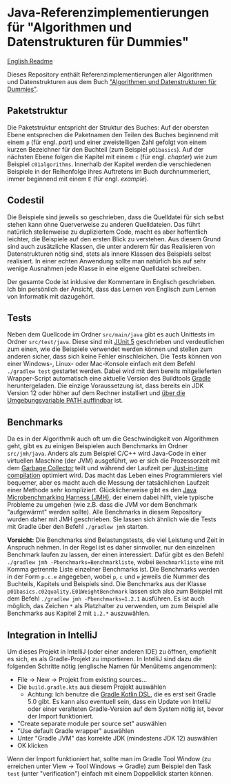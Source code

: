 # Java-Referenzimplementierungen für "Algorithmen und Datenstrukturen für Dummies"

[English Readme](README.en.md)

Dieses Repository enthält Referenzimplementierungen aller Algorithmen und Datenstrukturen aus dem Buch ["Algorithmen und Datenstrukturen für Dummies"](https://www.wiley-vch.de/de/fachgebiete/computer-und-informatik/algorithmen-und-datenstrukturen-fuer-dummies-978-3-527-71432-2).

## Paketstruktur

Die Paketstruktur entspricht der Struktur des Buches: Auf der obersten Ebene entsprechen die Paketnamen den Teilen des Buches beginnend mit einem `p` (für engl. *part*) und einer zweistelligen Zahl gefolgt von einem kurzen Bezeichner für den Buchteil (zum Beispiel `p01basics`).
Auf der nächsten Ebene folgen die Kapitel mit einem `c` (für engl. *chapter*) wie zum Beispiel `c01algorithms`.
Innerhalb der Kapitel werden die verschiedenen Beispiele in der Reihenfolge ihres Auftretens im Buch durchnummeriert, immer beginnend mit einem `E` (für engl. *example*).

## Codestil

Die Beispiele sind jeweils so geschrieben, dass die Quelldatei für sich selbst stehen kann ohne Querverweise zu anderen Quelldateien.
Das führt natürlich stellenweise zu dupliziertem Code, macht es aber hoffentlich leichter, die Beispiele auf den ersten Blick zu verstehen.
Aus diesem Grund sind auch zusätzliche Klassen, die unter anderem für das Realisieren von Datenstrukturen nötig sind, stets als innere Klassen des Beispiels selbst realisiert.
In einer echten Anwendung sollte man natürlich bis auf sehr wenige Ausnahmen jede Klasse in eine eigene Quelldatei schreiben.

Der gesamte Code ist inklusive der Kommentare in Englisch geschrieben.
Ich bin persönlich der Ansicht, dass das Lernen von Englisch zum Lernen von Informatik mit dazugehört.

## Tests

Neben dem Quellcode im Ordner `src/main/java` gibt es auch Unittests im Ordner `src/test/java`.
Diese sind mit [JUnit 5](https://junit.org/junit5/) geschrieben und verdeutlichen zum einen, wie die Beispiele verwendet werden können und stellen zum anderen sicher, dass sich keine Fehler einschleichen.
Die Tests können von einer Windows-, Linux- oder Mac-Konsole einfach mit dem Befehl `./gradlew test` gestartet werden.
Dabei wird mit dem bereits mitgelieferten Wrapper-Script automatisch eine aktuelle Version des Buildtools [Gradle](https://gradle.org/) heruntergeladen.
Die einzige Voraussetzung ist, dass bereits ein JDK Version 12 oder höher auf dem Rechner installiert und [über die Umgebungsvariable PATH auffindbar](https://docs.oracle.com/javase/tutorial/essential/environment/paths.html) ist.

## Benchmarks

Da es in der Algorithmik auch oft um die Geschwindigkeit von Algorithmen geht, gibt es zu einigen Beispielen auch Benchmarks im Ordner `src/jmh/java`.
Anders als zum Beispiel C/C++ wird Java-Code in einer virtuellen Maschine (der JVM) ausgeführt, wo er sich die Prozessorzeit mit dem [Garbage Collector](https://www.oracle.com/webfolder/technetwork/tutorials/obe/java/gc01/index.html) teilt und während der Laufzeit per [Just-in-time compilation](https://www.oracle.com/technetwork/articles/java/architect-evans-pt1-2266278.html) optimiert wird.
Das macht das Leben eines Programmierers viel bequemer, aber es macht auch die Messung der tatsächlichen Laufzeit einer Methode sehr kompliziert.
Glücklicherweise gibt es den [Java Microbenchmarking Harness (JMH)](https://openjdk.java.net/projects/code-tools/jmh/), der einem dabei hilft, viele typische Probleme zu umgehen (wie z.B. dass die JVM vor dem Benchmark "aufgewärmt" werden sollte).
Alle Benchmarks in diesem Repository wurden daher mit JMH geschrieben.
Sie lassen sich ähnlich wie die Tests mit Gradle über den Befehl `./gradlew jmh` starten.

**Vorsicht:** Die Benchmarks sind Belastungstests, die viel Leistung und Zeit in Anspruch nehmen.
In der Regel ist es daher sinnvoller, nur den einzelnen Benchmark laufen zu lassen, der einen interessiert.
Dafür gibt es den Befehl `./gradlew jmh -Pbenchmarks=Benchmarkliste`, wobei `Benchmarkliste` eine mit Komma getrennte Liste einzelner Benchmarks ist.
Die Benchmarks werden in der Form `p.c.e` angegeben, wobei `p`, `c` und `e` jeweils die Nummer des Buchteils, Kapitels und Beispiels sind.
Die Benchmarks aus der Klasse `p01basics.c02quality.E01WeightBenchmark` lassen sich also zum Beispiel mit dem Befehl `./gradlew jmh -Pbenchmarks=1.2.1` ausführen.
Es ist auch möglich, das Zeichen `*` als Platzhalter zu verwenden, um zum Beispiel alle Benchmarks aus Kapitel 2 mit `1.2.*` auszuwählen.

## Integration in IntelliJ

Um dieses Projekt in IntelliJ (oder einer anderen IDE) zu öffnen, empfiehlt es sich, es als Gradle-Projekt zu importieren.
In IntelliJ sind dazu die folgenden Schritte nötig (englische Namen für Menüitems angenommen):

* File → New → Projekt from existing sources...
* Die `build.gradle.kts` aus diesem Projekt auswählen
    * Achtung: Ich benutze die [Gradle Kotlin DSL](https://docs.gradle.org/current/userguide/kotlin_dsl.html), die es erst seit Gradle 5.0 gibt. Es kann also eventuell sein, dass ein Update von IntelliJ oder einer veralteten Gradle-Version auf dem System nötig ist, bevor der Import funktioniert.
* "Create separate module per source set" auswählen
* "Use default Gradle wrapper" auswählen
* Unter "Gradle JVM" das korrekte JDK (mindestens JDK 12) auswählen
* OK klicken

Wenn der Import funktioniert hat, sollte man im Gradle Tool Window (zu erreichen unter View → Tool Windows → Gradle) zum Beispiel den Task `test` (unter "verification") einfach mit einem Doppelklick starten können.